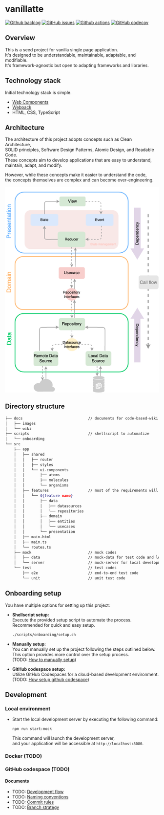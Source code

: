 # vaníllatte

[![Github backlog](https://img.shields.io/badge/-in_progress-262626.svg?style=for-the-badge&logo=github&logoColor=f2f2f2&label=backlog&labelColor=262626&color=blue)](https://github.com/users/ochairo/projects/5)
[![GitHub issues](https://img.shields.io/github/issues/ochairo/vanillatte?style=for-the-badge&logo=github&logoColor=f2f2f2&label=issues&labelColor=262626)](https://github.com/ochairo/vanillatte/issues)
[![Github actions](https://img.shields.io/github/actions/workflow/status/ochairo/vanillatte/main.yml?style=for-the-badge&branch=development&logo=github&logoColor=f2f2f2&label=TODO:ci&labelColor=262626)](https://github.com/ochairo/vanillatte/actions/workflows/main.yml)
[![GitHub codecov](https://img.shields.io/codecov/c/github/ochairo/vanillatte?style=for-the-badge&logo=codecov&logoColor=f2f2f2&label=TODO:coverage&labelColor=262626)](https://github.com/ochairo/vanillatte/tree/development?tab=readme-ov-file#vanillatte)

## Overview

This is a seed project for vanilla single page application.  
It's designed to be understandable, maintainable, adaptable, and modifiable.  
It's framework-agnostic but open to adapting frameworks and libraries.

## Technology stack

Initial technology stack is simple.

- [Web Components](https://developer.mozilla.org/en-US/docs/Web/API/Web_Components)
- [Webpack](https://webpack.js.org/)
- HTML, CSS, TypeScript

## Architecture

The architecture of this project adopts concepts such as Clean Architecture,  
SOLID principles, Software Design Patterns, Atomic Design, and Readable Code.  
These concepts aim to develop applications that are easy to understand, maintain, adapt, and modify.

However, while these concepts make it easier to understand the code,  
the concepts themselves are complex and can become over-engineering.

![architecture](./docs/images/architecture.png)

## Directory structure

```sh
├── docs                              // documents for code-based-wiki
│   ├── images
│   └── wiki
├── scripts                           // shellscript to automatize
│   └── onboarding
└── src
    ├── app
    │   ├── shared
    │   │   ├── router
    │   │   ├── styles
    │   │   └── ui-components
    │   │       ├── atoms
    │   │       ├── molecules
    │   │       └── organisms
    │   ├── features                  // most of the requirements will be developed here
    │   │   └── ${feature name}
    │   │       ├── data
    │   │       │   ├── datasources
    │   │       │   └── repositories
    │   │       ├── domain
    │   │       │   ├── entities
    │   │       │   └── usecases
    │   │       └── presentation
    │   ├── main.html
    │   ├── main.ts
    │   └── routes.ts
    ├── mock                          // mock codes
    │   ├── data                      // mock-data for test code and local server
    │   └── server                    // mock-server for local development
    └── test                          // test codes
        ├── e2e                       // end-to-end test code
        └── unit                      // unit test code
```

## Onboarding setup

You have multiple options for setting up this project:

- **Shellscript setup:**  
  Execute the provided setup script to automate the process.  
  Recommended for quick and easy setup.

  ```sh
  ./scripts/onboarding/setup.sh
  ```

- **Manually setup:**  
  You can manually set up the project following the steps outlined below.  
  This option provides more control over the setup process.  
  (TODO: [How to manually setup](https://github.com/ochairo/vanillatte/tree/development?tab=readme-ov-file#vanillatte))

- **GitHub codespace setup:**  
  Utilize GitHub Codespaces for a cloud-based development environment.  
  (TODO: [How setup github codespace](https://github.com/ochairo/vanillatte/tree/development?tab=readme-ov-file#vanillatte))

## Development

### Local environment

- Start the local development server by executing the following command:

  ```sh
  npm run start:mock
  ```

  This command will launch the development server,  
  and your application will be accessible at `http://localhost:8080`.

### Docker (TODO)

### GitHub codespace (TODO)

#### Documents

- TODO: [Development flow](https://github.com/ochairo/vanillatte/tree/development?tab=readme-ov-file#vanillatte)
- TODO: [Naming conventions](./docs/wiki/NAMING_CONVENTIONS.md)
- TODO: [Commit rules](https://github.com/ochairo/vanillatte/tree/development?tab=readme-ov-file#vanillatte)
- TODO: [Branch strategy](https://github.com/ochairo/vanillatte/tree/development?tab=readme-ov-file#vanillatte)
